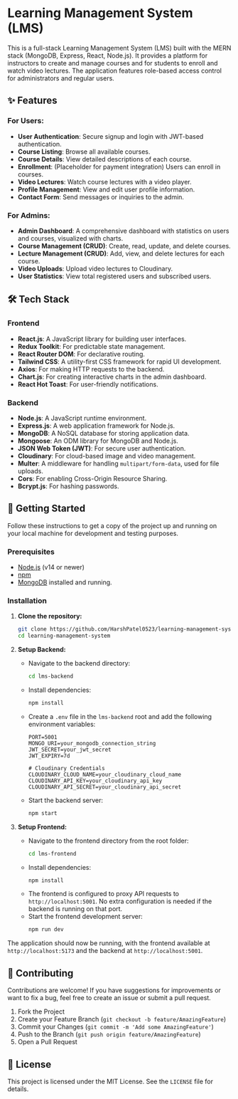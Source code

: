 # Learning Management System (LMS)

This is a full-stack Learning Management System (LMS) built with the MERN stack (MongoDB, Express, React, Node.js). It provides a platform for instructors to create and manage courses and for students to enroll and watch video lectures. The application features role-based access control for administrators and regular users.

## ✨ Features

### For Users:
- **User Authentication**: Secure signup and login with JWT-based authentication.
- **Course Listing**: Browse all available courses.
- **Course Details**: View detailed descriptions of each course.
- **Enrollment**: (Placeholder for payment integration) Users can enroll in courses.
- **Video Lectures**: Watch course lectures with a video player.
- **Profile Management**: View and edit user profile information.
- **Contact Form**: Send messages or inquiries to the admin.

### For Admins:
- **Admin Dashboard**: A comprehensive dashboard with statistics on users and courses, visualized with charts.
- **Course Management (CRUD)**: Create, read, update, and delete courses.
- **Lecture Management (CRUD)**: Add, view, and delete lectures for each course.
- **Video Uploads**: Upload video lectures to Cloudinary.
- **User Statistics**: View total registered users and subscribed users.

## 🛠️ Tech Stack

### Frontend
- **React.js**: A JavaScript library for building user interfaces.
- **Redux Toolkit**: For predictable state management.
- **React Router DOM**: For declarative routing.
- **Tailwind CSS**: A utility-first CSS framework for rapid UI development.
- **Axios**: For making HTTP requests to the backend.
- **Chart.js**: For creating interactive charts in the admin dashboard.
- **React Hot Toast**: For user-friendly notifications.

### Backend
- **Node.js**: A JavaScript runtime environment.
- **Express.js**: A web application framework for Node.js.
- **MongoDB**: A NoSQL database for storing application data.
- **Mongoose**: An ODM library for MongoDB and Node.js.
- **JSON Web Token (JWT)**: For secure user authentication.
- **Cloudinary**: For cloud-based image and video management.
- **Multer**: A middleware for handling `multipart/form-data`, used for file uploads.
- **Cors**: For enabling Cross-Origin Resource Sharing.
- **Bcrypt.js**: For hashing passwords.

## 🚀 Getting Started

Follow these instructions to get a copy of the project up and running on your local machine for development and testing purposes.

### Prerequisites

- [Node.js](https://nodejs.org/en/) (v14 or newer)
- [npm](https://www.npmjs.com/)
- [MongoDB](https://www.mongodb.com/try/download/community) installed and running.

### Installation

1.  **Clone the repository:**
    ```bash
    git clone https://github.com/HarshPatel0523/learning-management-system.git
    cd learning-management-system
    ```

2.  **Setup Backend:**
    - Navigate to the backend directory:
      ```bash
      cd lms-backend
      ```
    - Install dependencies:
      ```bash
      npm install
      ```
    - Create a `.env` file in the `lms-backend` root and add the following environment variables:
      ```env
      PORT=5001
      MONGO_URI=your_mongodb_connection_string
      JWT_SECRET=your_jwt_secret
      JWT_EXPIRY=7d

      # Cloudinary Credentials
      CLOUDINARY_CLOUD_NAME=your_cloudinary_cloud_name
      CLOUDINARY_API_KEY=your_cloudinary_api_key
      CLOUDINARY_API_SECRET=your_cloudinary_api_secret
      ```
    - Start the backend server:
      ```bash
      npm start
      ```

3.  **Setup Frontend:**
    - Navigate to the frontend directory from the root folder:
      ```bash
      cd lms-frontend
      ```
    - Install dependencies:
      ```bash
      npm install
      ```
    - The frontend is configured to proxy API requests to `http://localhost:5001`. No extra configuration is needed if the backend is running on that port.
    - Start the frontend development server:
      ```bash
      npm run dev
      ```

The application should now be running, with the frontend available at `http://localhost:5173` and the backend at `http://localhost:5001`.

## 🤝 Contributing

Contributions are welcome! If you have suggestions for improvements or want to fix a bug, feel free to create an issue or submit a pull request.

1.  Fork the Project
2.  Create your Feature Branch (`git checkout -b feature/AmazingFeature`)
3.  Commit your Changes (`git commit -m 'Add some AmazingFeature'`)
4.  Push to the Branch (`git push origin feature/AmazingFeature`)
5.  Open a Pull Request

## 📄 License

This project is licensed under the MIT License. See the `LICENSE` file for details.
